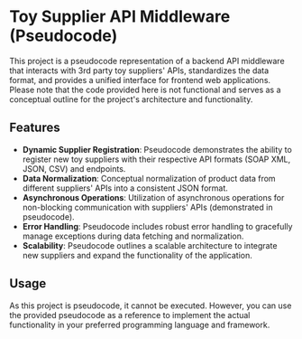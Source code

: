 # Toy Supplier API Middleware (Pseudocode)

This project is a pseudocode representation of a backend API middleware that interacts with 3rd party toy suppliers' APIs, standardizes the data format, and provides a unified interface for frontend web applications. Please note that the code provided here is not functional and serves as a conceptual outline for the project's architecture and functionality.

## Features

- **Dynamic Supplier Registration**: Pseudocode demonstrates the ability to register new toy suppliers with their respective API formats (SOAP XML, JSON, CSV) and endpoints.
- **Data Normalization**: Conceptual normalization of product data from different suppliers' APIs into a consistent JSON format.
- **Asynchronous Operations**: Utilization of asynchronous operations for non-blocking communication with suppliers' APIs (demonstrated in pseudocode).
- **Error Handling**: Pseudocode includes robust error handling to gracefully manage exceptions during data fetching and normalization.
- **Scalability**: Pseudocode outlines a scalable architecture to integrate new suppliers and expand the functionality of the application.

## Usage

As this project is pseudocode, it cannot be executed. However, you can use the provided pseudocode as a reference to implement the actual functionality in your preferred programming language and framework.
